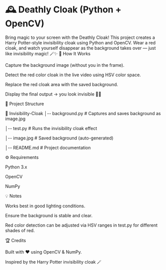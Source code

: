 # 🕰️ Deathly Cloak (Python + OpenCV)

Bring magic to your screen with the Deathly Cloak! This project creates a Harry Potter-style invisibility cloak using Python and OpenCV. Wear a red cloak, and watch yourself disappear as the background takes over — just like invisibility magic! 🪄✨
🚀 How It Works

Capture the background image (without you in the frame).

Detect the red color cloak in the live video using HSV color space.

Replace the red cloak area with the saved background.

Display the final output → you look invisible 🎥✨



📂 Project Structure

📁 Invisibility-Cloak
│-- background.py   # Captures and saves background as image.jpg

│-- test.py         # Runs the invisibility cloak effect

│-- image.jpg       # Saved background (auto-generated)

│-- README.md       # Project documentation



⚙️ Requirements

Python 3.x

OpenCV

NumPy



💡 Notes

Works best in good lighting conditions.

Ensure the background is stable and clear.

Red color detection can be adjusted via HSV ranges in test.py for different shades of red.



🏆 Credits

Built with ❤️ using OpenCV & NumPy.

Inspired by the Harry Potter invisibility cloak 🪄
